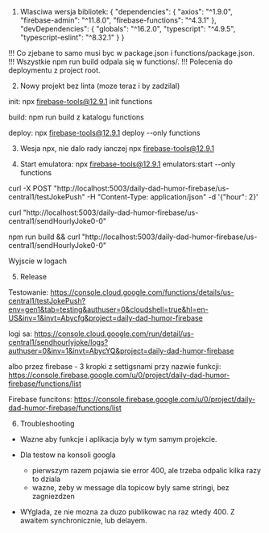1. Wlasciwa wersja bibliotek:
{
  "dependencies": {
    "axios": "^1.9.0",
    "firebase-admin": "^11.8.0",
    "firebase-functions": "^4.3.1"
  },
  "devDependencies": {
    "globals": "^16.2.0",
    "typescript": "^4.9.5",
    "typescript-eslint": "^8.32.1"
  }
}

!!! Co zjebane to samo musi byc w package.json i functions/package.json.
!!! Wszystkie npm run build odpala się w functions/.
!!! Polecenia do deploymentu z project root.


2. Nowy projekt bez linta (moze teraz i by zadzilal)

init:
npx firebase-tools@12.9.1 init functions

build:
npm run build z katalogu functions

deploy:
npx firebase-tools@12.9.1 deploy --only functions

3. Wesja npx, nie dalo rady ianczej
npx firebase-tools@12.9.1

4. Start emulatora:
npx firebase-tools@12.9.1 emulators:start --only functions
 

curl -X POST "http://localhost:5003/daily-dad-humor-firebase/us-central1/testJokePush" -H "Content-Type: application/json" -d '{"hour": 2}'

curl "http://localhost:5003/daily-dad-humor-firebase/us-central1/sendHourlyJoke0-0"

npm run build && curl "http://localhost:5003/daily-dad-humor-firebase/us-central1/sendHourlyJoke0-0"

Wyjscie w logach

5. Release

Testowanie:
https://console.cloud.google.com/functions/details/us-central1/testJokePush?env=gen1&tab=testing&authuser=0&cloudshell=true&hl=en-US&inv=1&invt=Abycfg&project=daily-dad-humor-firebase

logi sa: 
https://console.cloud.google.com/run/detail/us-central1/sendhourlyjoke/logs?authuser=0&inv=1&invt=AbycYQ&project=daily-dad-humor-firebase

albo przez firebase - 3 kropki z settigsnami przy nazwie funkcji:
https://console.firebase.google.com/u/0/project/daily-dad-humor-firebase/functions/list

Firebase funcitons:
https://console.firebase.google.com/u/0/project/daily-dad-humor-firebase/functions/list

6. Troubleshooting

- Wazne aby funkcje i aplikacja byly w tym samym projekcie.
- Dla testow na konsoli googla
  - pierwszym razem pojawia sie error 400, ale trzeba odpalic kilka razy to dziala
  - wazne, zeby w message dla topicow byly same stringi, bez zagniezdzen

- WYglada, ze nie mozna za duzo publikowac na raz wtedy 400. Z awaitem synchronicznie, lub delayem.


